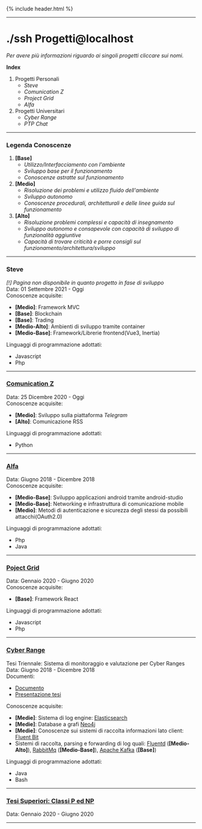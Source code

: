 {% include header.html %}

---

# ./ssh **Progetti**@localhost
_Per avere più informazioni riguardo ai singoli progetti cliccare sui nomi._

**Index**
1. Progetti Personali
   - _Steve_
   - _Comunication Z_
   - _Project Grid_
   - _Alfa_
2. Progetti Universitari
   - _Cyber Range_
   - _PTP Chat_

---

### **Legenda Conoscenze**
1. **[Base]**
   - _Utilizzo/Interfacciamento con l'ambiente_
   - _Sviluppo base per il funzionamento_
   - _Conoscenze astratte sul funzionamento_
2. **[Medio]**
   - _Risoluzione dei problemi e utilizzo fluido dell'ambiente_
   - _Sviluppo autonomo_
   - _Conoscenze procedurali, architetturali e delle linee guida sul funzionamento_
3. **[Alto]**
   - _Risoluzione problemi complessi e capacità di insegnamento_
   - _Sviluppo autonomo e consapevole con capacità di sviluppo di funzionalità aggiuntive_
   - _Capacità di trovare criticità e porre consigli sul funzionamento/architettura/sviluppo_

---


### **Steve**
_[!] Pagina non disponibile in quanto progetto in fase di sviluppo_ <br>
Data: 01 Settembre 2021 - Oggi <br>
Conoscenze acquisite:
- **[Medio]**: Framework MVC
- **[Base]**: Blockchain
- **[Base]**: Trading
- **[Medio-Alto]**: Ambienti di sviluppo tramite container
- **[Medio-Base]**: Framework/Librerie frontend(Vue3, Inertia)

Linguaggi di programmazione adottati:
- Javascript
- Php

---

### [**Comunication Z**](/progetti/comunicationz)
Data: 25 Dicembre 2020 - Oggi <br>
Conoscenze acquisite:
- **[Medio]**: Sviluppo sulla piattaforma _Telegram_
- **[Alto]**: Comunicazione RSS

Linguaggi di programmazione adottati:
  - Python

---

### [**Alfa**](/progetti/alfa)
Data: Giugno 2018 - Dicembre 2018 <br>
Conoscenze acquisite:
- **[Medio-Base]**: Sviluppo applicazioni android tramite android-studio
- **[Medio-Base]**: Networking e infrastruttura di comunicazione mobile
- **[Medio]**: Metodi di autenticazione e sicurezza degli stessi da possibili attacchi(OAuth2.0)

Linguaggi di programmazione adottati:
  - Php
  - Java

---

### [**Poject Grid**](/progetti/projectgrid)
Data: Gennaio 2020 - Giugno 2020 <br>
Conoscenze acquisite:
- **[Base]**: Framework React

Linguaggi di programmazione adottati:
- Javascript
- Php

---

### [**Cyber Range**](/tesi/tesi_triennale/presentazione/index.html)
Tesi Triennale: Sistema di monitoraggio e valutazione per Cyber Ranges <br>
Data: Giugno 2018 - Dicembre 2018 <br>
Documenti:
- [Documento]()
- [Presentazione tesi](/tesi/tesi_triennale/presentazione/index.html)

Conoscenze acquisite:
- **[Medie]**: Sistema di log engine: [Elasticsearch](https://www.elastic.co/elasticsearch/)
- **[Medie]**: Database a grafi [Neo4j](https://neo4j.com/)
- **[Medie]**: Conoscenze sui sistemi di raccolta informazioni lato client: [Fluent Bit](https://fluentbit.io/)
- Sistemi di raccolta, parsing e forwarding di log quali: [Fluentd](https://www.fluentd.org/) (**[Medio-Alto]**), [RabbitMq](https://www.rabbitmq.com/) (**[Medio-Base]**), [Apache Kafka](https://kafka.apache.org/) (**[Base]**)

Linguaggi di programmazione adottati:
- Java
- Bash

---

### [**Tesi Superiori**: Classi P ed NP](/tesi/tesi_superiori/index.html)
Data: Gennaio 2020 - Giugno 2020 <br>

---
